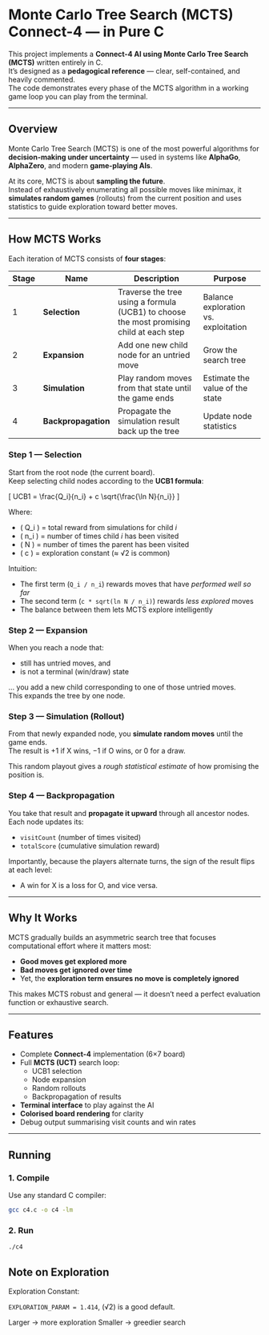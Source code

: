# Monte Carlo Tree Search (MCTS) Connect-4 — in Pure C

This project implements a **Connect-4 AI using Monte Carlo Tree Search (MCTS)** written entirely in C.  
It’s designed as a **pedagogical reference** — clear, self-contained, and heavily commented.  
The code demonstrates every phase of the MCTS algorithm in a working game loop you can play from the terminal.

---


## Overview

Monte Carlo Tree Search (MCTS) is one of the most powerful algorithms for **decision-making under uncertainty** — used in systems like **AlphaGo**, **AlphaZero**, and modern **game-playing AIs**.

At its core, MCTS is about **sampling the future**.  
Instead of exhaustively enumerating all possible moves like minimax, it **simulates random games** (rollouts) from the current position and uses statistics to guide exploration toward better moves.

---

## How MCTS Works

Each iteration of MCTS consists of **four stages**:

| Stage | Name | Description | Purpose |
|--------|------|-------------|----------|
| 1 | **Selection** | Traverse the tree using a formula (UCB1) to choose the most promising child at each step | Balance exploration vs. exploitation |
| 2 | **Expansion** | Add one new child node for an untried move | Grow the search tree |
| 3 | **Simulation** | Play random moves from that state until the game ends | Estimate the value of the state |
| 4 | **Backpropagation** | Propagate the simulation result back up the tree | Update node statistics |

### Step 1 — Selection

Start from the root node (the current board).  
Keep selecting child nodes according to the **UCB1 formula**:

\[
UCB1 = \frac{Q_i}{n_i} + c \sqrt{\frac{\ln N}{n_i}}
\]

Where:
- \( Q_i \) = total reward from simulations for child *i*
- \( n_i \) = number of times child *i* has been visited
- \( N \) = number of times the parent has been visited
- \( c \) = exploration constant (≈ √2 is common)

Intuition:
- The first term (`Q_i / n_i`) rewards moves that have *performed well so far*  
- The second term (`c * sqrt(ln N / n_i)`) rewards *less explored* moves  
- The balance between them lets MCTS explore intelligently

### Step 2 — Expansion

When you reach a node that:
- still has untried moves, and  
- is not a terminal (win/draw) state  

… you add a new child corresponding to one of those untried moves.  
This expands the tree by one node.

### Step 3 — Simulation (Rollout)

From that newly expanded node, you **simulate random moves** until the game ends.  
The result is +1 if X wins, −1 if O wins, or 0 for a draw.

This random playout gives a *rough statistical estimate* of how promising the position is.

### Step 4 — Backpropagation

You take that result and **propagate it upward** through all ancestor nodes.  
Each node updates its:
- `visitCount` (number of times visited)
- `totalScore` (cumulative simulation reward)

Importantly, because the players alternate turns, the sign of the result flips at each level:
- A win for X is a loss for O, and vice versa.

---

## Why It Works

MCTS gradually builds an asymmetric search tree that focuses computational effort where it matters most:
- **Good moves get explored more**
- **Bad moves get ignored over time**
- Yet, the **exploration term ensures no move is completely ignored**

This makes MCTS robust and general — it doesn’t need a perfect evaluation function or exhaustive search.

---

## Features

- Complete **Connect-4** implementation (6×7 board)
- Full **MCTS (UCT)** search loop:
  - UCB1 selection  
  - Node expansion  
  - Random rollouts  
  - Backpropagation of results
- **Terminal interface** to play against the AI
- **Colorised board rendering** for clarity
- Debug output summarising visit counts and win rates

---

## Running

### 1. Compile

Use any standard C compiler:

```bash
gcc c4.c -o c4 -lm
```

### 2. Run

```bash
./c4
```

## Note on Exploration

Exploration Constant:

```EXPLORATION_PARAM = 1.414```, (√2) is a good default.

Larger → more exploration
Smaller → greedier search